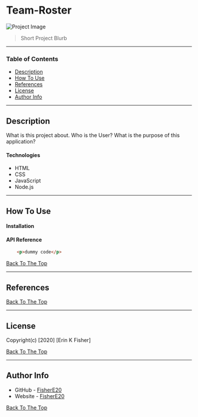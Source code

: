 # Team-Roster

![Project Image](project-image-url)

>Short Project Blurb

---

### Table of Contents

* [Description](#description)
* [How To Use](#how-to-use)
* [References](#references)
* [License](#license)
* [Author Info](#author-info)

---

## Description
What is this project about. Who is the User? What is the purpose of this application? 

#### Technologies

- HTML
- CSS
- JavaScript
- Node.js

---

## How To Use

#### Installation



#### API Reference

```html
    <p>dummy code</p>
```
[Back To The Top](#Team-Roster)

---

## References
[Back To The Top](#Team-Roster)

---

## License

Copyright(c) [2020] [Erin K Fisher]

[Back To The Top](#Team-Roster)

---

## Author Info

- GitHub - [FisherE20](https://github.com/FisherE20/Team-Roster)
- Website - [FisherE20](https://fishere20.github.io/Responsive-Portfolio/) 

[Back To The Top](#FisherE20)